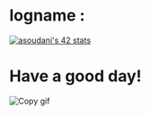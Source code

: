 # logname :
[![asoudani's 42 stats](https://badge.mediaplus.ma/greenbinary/asoudani)](https://github.com/oakoudad/badge42)
# Have a good day!
![Copy gif](https://i.giphy.com/media/v1.Y2lkPTc5MGI3NjExbHphczRnc204cGh1YmxodjBjc2kxZXVnbDB2bm04c3lnbmNtYWZ3MCZlcD12MV9pbnRlcm5hbF9naWZfYnlfaWQmY3Q9Zw/xUKrrEnN9I5lnrcSMv/giphy-downsized-large.gif)
